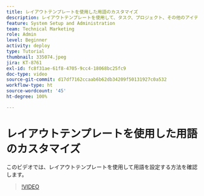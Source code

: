 ```yaml
---
title: レイアウトテンプレートを使用した用語のカスタマイズ
description: レイアウトテンプレートを使用して、タスク、プロジェクト、その他のアイテムに関するユーザーインターフェイスに表示される用語をカスタマイズする方法を説明します。
feature: System Setup and Administration
team: Technical Marketing
role: Admin
level: Beginner
activity: deploy
type: Tutorial
thumbnail: 335074.jpeg
jira: KT-8761
exl-id: fc8f31ae-61f8-4705-9cc4-18068bc25fc9
doc-type: video
source-git-commit: d17df7162ccaab6b62db34209f50131927c0a532
workflow-type: ht
source-wordcount: '45'
ht-degree: 100%

---
```


# レイアウトテンプレートを使用した用語のカスタマイズ

このビデオでは、レイアウトテンプレートを使用して用語を設定する方法を確認します。

>[!VIDEO](https://video.tv.adobe.com/v/3445475/?quality=12&learn=on&enablevpops&captions=jpn)
